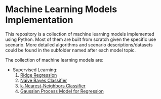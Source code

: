 # Machine Learning Models Implementation
This repository is a collection of machine learning models implemented using Python. Most of them are built from scratch given the specific use scenario. More detailed algorithms and scenario descriptions/datasets could be found in the subfolder named after each model topic.

The collection of machine learning models are:
- Supervised Learning:
  1. [Ridge Regression](/Ridge-Regression/Ridge-Regression.ipynb)
  2. [Naive Bayes Classifier](/Naive-Bayes-Classifier/Naive-Bayes-Classifier.ipynb)
  3. [k-Nearest-Neighbors Classifier](/k-NN-Classifier/k-NN-Classifier.ipynb)
  4. [Gaussian Process Model for Regression](/Gaussian-Process-Model-for-Regression/README.md)